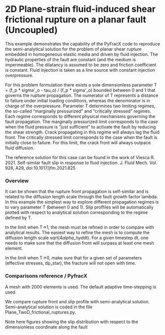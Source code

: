 # 2D Plane-strain fluid-induced shear frictional rupture on a planar fault  (Uncoupled)

This example demonstrates the capability of the PyFracX code to reproduce the semi-analytical solution for the problem of planar shear rupture embedded in homogeneous elastic media and driven by fluid injection. The hydraulic properties of the fault are constant (and the medium is impermeable). The dilatancy is assumed to be zero and friction coefficient is constant. Fluid injection is taken as a line source with constant injection overpressure.

For this problem formulation there exists a sole dimensionless parameter T = (f_p * sigma'_o - tau_o) / (f_p * sigma'_o) bounded between 0 and 1 that governs the rupture propagation. The numerator of T represents a distance to failure under initial loading conditions, whereas the denominator is in charge of the overpressure. Parameter T determines two limiting regimes, the so-called “marginally pressurized” and “critically stressed” regimes. Each regime corresponds to different physical mechanisms governing the fault propagation. The marginally pressurized limit corresponds to the case when the fluid pressure is “just sufficient” to activate the fault by reducing the shear strength. Crack propagating in this regime will always lag the fluid front. The critically stressed limit corresponds to the case when the fault is initially close to failure. For this limit, the crack front will always outpace fluid diffusion.

The reference solution for this case can be found in the work of 
Viesca R. 2021. Self-similar fault slip in response to fluid injection. J. Fluid Mech. Vol. 928, A29, doi:10.1017/jfm.2021.825

### Overview

It can be shown that the rupture front propagation is self-similar and is related to the diffusion length scale through the fault growth factor lambda. 
In this example the simplest way to explore different propagation regimes is to vary parameter T (between 0 and 1). Slip proffiles will be automatically plotted with respect to analytical solution corresponding to the regime defined by T.

In the limit when T->1, the mesh must be refined in order to compare with analytical results. The easiest way to refine the mesh is to compute the diffusion length scale sqrt(4*alpha_hyd*dt). For a given timestep dt, one needs to make sure that the diffusion front will surpass at least one mesh element.

In the limit when T->0, make sure that for a given set of parameters (effective stresses, dp_star), the fracture will not open with time. 

### Comparisons reference / PyfracX

A mesh with 2000 elements is used. The default adaptive time-stepping is used. 

We compare rupture front and slip profile with semi-analytical solution. 
Semi-analytical solution is coded in the file Plane_TwoD_frictional_ruptures.py. 

Note here figures showing the slip distribution with respect to the dimensionless coordinate along the fault